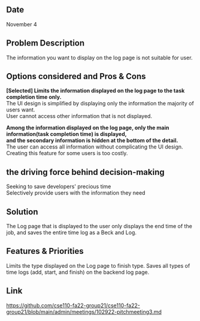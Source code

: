 ## Date 
November 4
## Problem Description  
The information you want to display on the log page is not suitable for user.  

## Options considered and Pros & Cons  
**[Selected] Limits the information displayed on the log page to the task completion time only.**  
The UI design is simplified by displaying only the information the majority of users want.  
User cannot access other information that is not displayed.  

**Among the information displayed on the log page, only the main information(task completion time) is displayed,  
and the secondary information is hidden at the bottom of the detail.**  
The user can access all information without complicating the UI design.  
Creating this feature for some users is too costly.  

## the driving force behind decision-making  
Seeking to save developers' precious time  
Selectively provide users with the information they need  

## Solution
The Log page that is displayed to the user only displays the end time of the job, and saves the entire time log as a Beck and Log.

## Features & Priorities
Limits the type displayed on the Log page to finish type.
Saves all types of time logs (add, start, and finish) on the backend log page.

## Link
https://github.com/cse110-fa22-group21/cse110-fa22-group21/blob/main/admin/meetings/102922-pitchmeeting3.md
